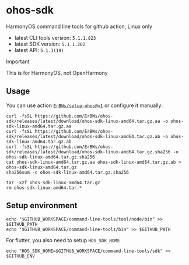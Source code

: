 # ohos-sdk

HarmonyOS command line tools for github action, Linux only

- latest CLI tools version: `5.1.1.823`
- latest SDK version: `5.1.1.202`
- latest API: `5.1.1(19)`

> [!IMPORTANT]
>
> This is for HarmonyOS, not OpenHarmony

## Usage

You can use action [`ErBWs/setup-ohos@v1`](https://github.com/ErBWs/setup-ohos) or configure it manually:

```shell
curl -fsSL https://github.com/ErBWs/ohos-sdk/releases/latest/download/ohos-sdk-linux-amd64.tar.gz.aa -o ohos-sdk-linux-amd64.tar.gz.aa
curl -fsSL https://github.com/ErBWs/ohos-sdk/releases/latest/download/ohos-sdk-linux-amd64.tar.gz.ab -o ohos-sdk-linux-amd64.tar.gz.ab
curl -fsSL https://github.com/ErBWs/ohos-sdk/releases/latest/download/ohos-sdk-linux-amd64.tar.gz.sha256 -o ohos-sdk-linux-amd64.tar.gz.sha256
cat ohos-sdk-linux-amd64.tar.gz.aa ohos-sdk-linux-amd64.tar.gz.ab > ohos-sdk-linux-amd64.tar.gz
sha256sum -c ohos-sdk-linux-amd64.tar.gz.sha256

tar -xzf ohos-sdk-linux-amd64.tar.gz
rm ohos-sdk-linux-amd64.tar.*
```

## Setup environment

```shell
echo "$GITHUB_WORKSPACE/command-line-tools/tool/node/bin" >> $GITHUB_PATH
echo "$GITHUB_WORKSPACE/command-line-tools/bin" >> $GITHUB_PATH
```

For flutter, you also need to setup `HOS_SDK_HOME`

```shell
echo "HOS_SDK_HOME=$GITHUB_WORKSPACE/command-line-tools/sdk" >> $GITHUB_ENV
```
